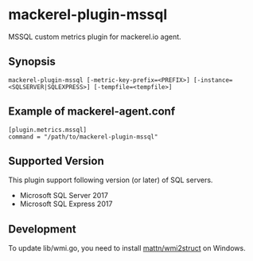 mackerel-plugin-mssql
=====================

MSSQL custom metrics plugin for mackerel.io agent.

## Synopsis

```shell
mackerel-plugin-mssql [-metric-key-prefix=<PREFIX>] [-instance=<SQLSERVER|SQLEXPRESS>] [-tempfile=<tempfile>]
```

## Example of mackerel-agent.conf

```
[plugin.metrics.mssql]
command = "/path/to/mackerel-plugin-mssql"
```

## Supported Version

This plugin support following version (or later) of SQL servers.

* Microsoft SQL Server 2017
* Microsoft SQL Express 2017

## Development

To update lib/wmi.go, you need to install [mattn/wmi2struct](https://github.com/mattn/wmi2struct) on Windows.
